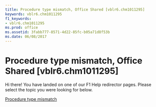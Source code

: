 ```yaml
---
title: Procedure type mismatch, Office Shared [vblr6.chm1011295]
keywords: vblr6.chm1011295
f1_keywords:
- vblr6.chm1011295
ms.prod: office
ms.assetid: 3fabb777-8571-4d22-85fc-b05a71d8f53b
ms.date: 06/08/2017
---
```



# Procedure type mismatch, Office Shared [vblr6.chm1011295]

Hi there! You have landed on one of our F1 Help redirector pages. Please select the topic you were looking for below.

[Procedure type mismatch](http://msdn.microsoft.com/library/6190c447-7ff5-67b1-25ec-19e1b9628238%28Office.15%29.aspx)

